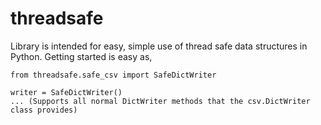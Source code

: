 # threadsafe

Library is intended for easy, simple use of thread safe data structures in Python.
Getting started is easy as,

```
from threadsafe.safe_csv import SafeDictWriter

writer = SafeDictWriter()
... (Supports all normal DictWriter methods that the csv.DictWriter class provides)
```
